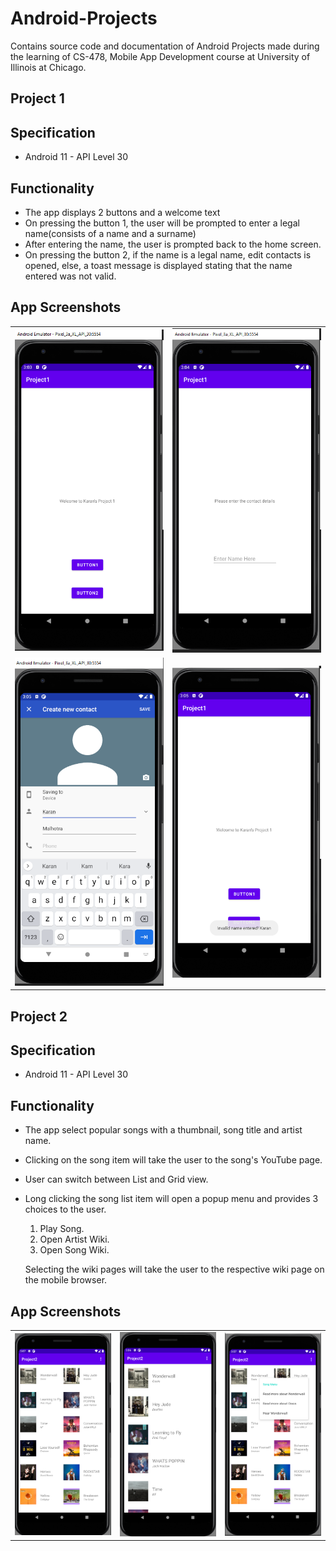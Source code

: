 # Android-Projects

Contains source code and documentation of Android Projects made during the learning of CS-478, Mobile App Development course at University of Illinois at Chicago.

## Project 1

## Specification
- Android 11 - API Level 30

## Functionality
- The app displays 2 buttons and a welcome text
- On pressing the button 1, the user will be prompted to enter a legal name(consists of a name and a surname)
- After entering the name, the user is prompted back to the home screen.
- On pressing the button 2, if the name is a legal name, edit contacts is opened, else, a toast message is displayed stating that the name entered was not valid.

## App Screenshots

<table>
    <tr>
        <td>
            <img src="images/project1/home.png"/>
        </td>
        <td>
            <img src="images/project1/on_button_one.png"/>
        </td>
    </tr>
    <tr>
        <td>
            <img src="images/project1/on_button_two_contact.png"/>
        </td>
        <td>
            <img src="images/project1/on_button_two_toast.png"/>
        </td>
    </tr>
</table>


## Project 2

## Specification
- Android 11 - API Level 30

## Functionality
- The app select popular songs with a thumbnail, song title and artist name.
- Clicking on the song item will take the user to the song's YouTube page.
- User can switch between List and Grid view.
- Long clicking the song list item will open a popup menu and provides 3 choices to the user.
    1. Play Song.
    2. Open Artist Wiki.
    3. Open Song Wiki.

    Selecting the wiki pages will take the user to the respective wiki page on the mobile browser.

## App Screenshots

<table>
    <tr>
        <td>
            <img src="images/project2/home_grid.png" width="200"/>
        </td>
        <td>
            <img src="images/project2/home_list.png" width="200"/>
        </td>
        <td>
            <img src="images/project2/long_press.png" width="200"/>
        </td>
    </tr>
</table>
